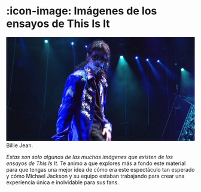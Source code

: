 # :icon-image: Imágenes de los ensayos de This Is It

<img src="../img/bj.jpg">
Billie Jean.

*Estas son solo algunas de las muchas imágenes que existen de los ensayos de This Is It.*
Te animo a que explores más a fondo este material para que tengas una mejor idea de cómo era este espectáculo tan esperado y cómo Michael Jackson y su equipo estaban trabajando para crear una experiencia única e inolvidable para sus fans.
